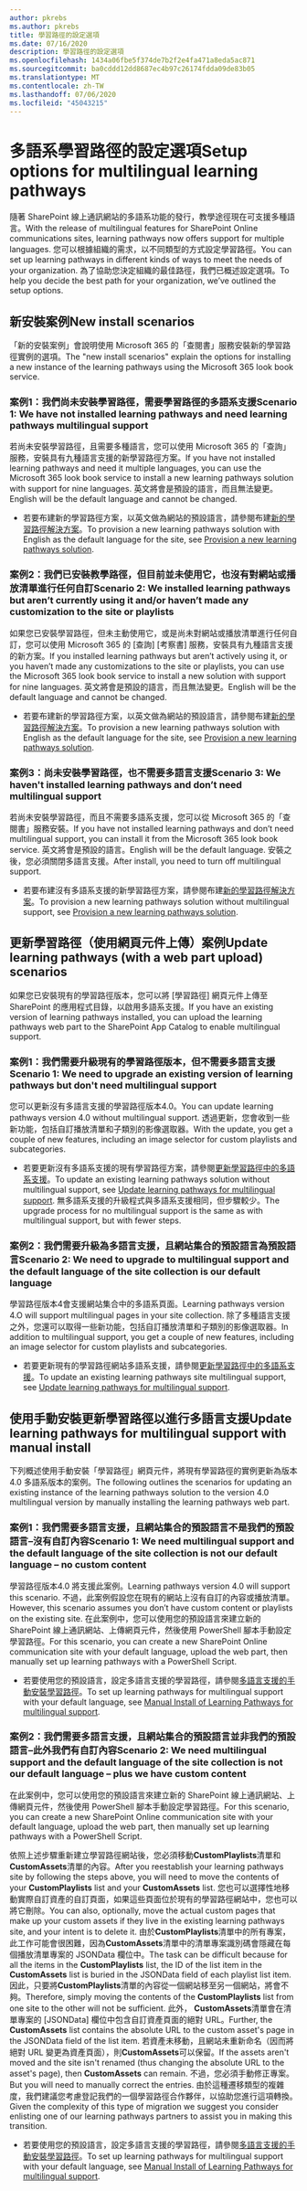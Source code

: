 ```yaml
---
author: pkrebs
ms.author: pkrebs
title: 學習路徑的設定選項
ms.date: 07/16/2020
description: 學習路徑的設定選項
ms.openlocfilehash: 1434a06fbe5f374de7b2f2e4fa471a8eda5ac871
ms.sourcegitcommit: ba0cddd12dd8687ec4b97c26174fdda09de83b05
ms.translationtype: MT
ms.contentlocale: zh-TW
ms.lasthandoff: 07/06/2020
ms.locfileid: "45043215"
---
```

# <a name="setup-options-for-multilingual-learning-pathways"></a><span data-ttu-id="6c531-103">多語系學習路徑的設定選項</span><span class="sxs-lookup"><span data-stu-id="6c531-103">Setup options for multilingual learning pathways</span></span>
<span data-ttu-id="6c531-104">隨著 SharePoint 線上通訊網站的多語系功能的發行，教學途徑現在可支援多種語言。</span><span class="sxs-lookup"><span data-stu-id="6c531-104">With the release of multilingual features for SharePoint Online communications sites, learning pathways now offers support for multiple languages.</span></span> <span data-ttu-id="6c531-105">您可以根據組織的需求，以不同類型的方式設定學習路徑。</span><span class="sxs-lookup"><span data-stu-id="6c531-105">You can set up learning pathways in different kinds of ways to meet the needs of your organization.</span></span> <span data-ttu-id="6c531-106">為了協助您決定組織的最佳路徑，我們已概述設定選項。</span><span class="sxs-lookup"><span data-stu-id="6c531-106">To help you decide the best path for your organization, we’ve outlined the setup options.</span></span> 

## <a name="new-install-scenarios"></a><span data-ttu-id="6c531-107">新安裝案例</span><span class="sxs-lookup"><span data-stu-id="6c531-107">New install scenarios</span></span>
<span data-ttu-id="6c531-108">「新的安裝案例」會說明使用 Microsoft 365 的「查閱書」服務安裝新的學習路徑實例的選項。</span><span class="sxs-lookup"><span data-stu-id="6c531-108">The "new install scenarios" explain the options for installing a new instance of the learning pathways using the Microsoft 365 look book service.</span></span> 

### <a name="scenario-1-we-have-not-installed-learning-pathways-and-need-learning-pathways-multilingual-support"></a><span data-ttu-id="6c531-109">案例1：我們尚未安裝學習路徑，需要學習路徑的多語系支援</span><span class="sxs-lookup"><span data-stu-id="6c531-109">Scenario 1: We have not installed learning pathways and need learning pathways multilingual support</span></span> 
<span data-ttu-id="6c531-110">若尚未安裝學習路徑，且需要多種語言，您可以使用 Microsoft 365 的「查詢」服務，安裝具有九種語言支援的新學習路徑方案。</span><span class="sxs-lookup"><span data-stu-id="6c531-110">If you have not installed learning pathways and need it multiple languages, you can use the Microsoft 365 look book service to install a new learning pathways solution with support for nine languages.</span></span> <span data-ttu-id="6c531-111">英文將會是預設的語言，而且無法變更。</span><span class="sxs-lookup"><span data-stu-id="6c531-111">English will be the default language and cannot be changed.</span></span> 
- <span data-ttu-id="6c531-112">若要布建新的學習路徑方案，以英文做為網站的預設語言，請參閱布建[新的學習路徑解決方案](custom_provision.md)。</span><span class="sxs-lookup"><span data-stu-id="6c531-112">To provision a new learning pathways solution with English as the default language for the site, see [Provision a new learning pathways solution](custom_provision.md).</span></span>

### <a name="scenario-2-we-installed-learning-pathways-but-arent-currently-using-it-andor-havent-made-any-customization-to-the-site-or-playlists"></a><span data-ttu-id="6c531-113">案例2：我們已安裝教學路徑，但目前並未使用它，也沒有對網站或播放清單進行任何自訂</span><span class="sxs-lookup"><span data-stu-id="6c531-113">Scenario 2: We installed learning pathways but aren’t currently using it and/or haven’t made any customization to the site or playlists</span></span> 
<span data-ttu-id="6c531-114">如果您已安裝學習路徑，但未主動使用它，或是尚未對網站或播放清單進行任何自訂，您可以使用 Microsoft 365 的 [查詢] [考察書] 服務，安裝具有九種語言支援的新方案。</span><span class="sxs-lookup"><span data-stu-id="6c531-114">If you installed learning pathways but aren’t actively using it, or you haven’t made any customizations to the site or playlists, you can use the Microsoft 365 look book service to install a new solution with support for nine languages.</span></span> <span data-ttu-id="6c531-115">英文將會是預設的語言，而且無法變更。</span><span class="sxs-lookup"><span data-stu-id="6c531-115">English will be the default language and cannot be changed.</span></span> 
- <span data-ttu-id="6c531-116">若要布建新的學習路徑方案，以英文做為網站的預設語言，請參閱布建[新的學習路徑解決方案](custom_provision.md)。</span><span class="sxs-lookup"><span data-stu-id="6c531-116">To provision a new learning pathways solution with English as the default language for the site, see [Provision a new learning pathways solution](custom_provision.md).</span></span>

### <a name="scenario-3-we-havent-installed-learning-pathways-and-dont-need-multilingual-support"></a><span data-ttu-id="6c531-117">案例3：尚未安裝學習路徑，也不需要多語言支援</span><span class="sxs-lookup"><span data-stu-id="6c531-117">Scenario 3: We haven't installed learning pathways and don’t need multilingual support</span></span> 
<span data-ttu-id="6c531-118">若尚未安裝學習路徑，而且不需要多語系支援，您可以從 Microsoft 365 的「查閱書」服務安裝。</span><span class="sxs-lookup"><span data-stu-id="6c531-118">If you have not installed learning pathways and don’t need multilingual support, you can install it from the Microsoft 365 look book service.</span></span> <span data-ttu-id="6c531-119">英文將會是預設的語言。</span><span class="sxs-lookup"><span data-stu-id="6c531-119">English will be the default language.</span></span> <span data-ttu-id="6c531-120">安裝之後，您必須關閉多語言支援。</span><span class="sxs-lookup"><span data-stu-id="6c531-120">After install, you need to turn off multilingual support.</span></span> 
- <span data-ttu-id="6c531-121">若要布建沒有多語系支援的新學習路徑方案，請參閱布建[新的學習路徑解決方案](custom_provision.md)。</span><span class="sxs-lookup"><span data-stu-id="6c531-121">To provision a new learning pathways solution without multilingual support, see [Provision a new learning pathways solution](custom_provision.md).</span></span>

## <a name="update-learning-pathways-with-a-web-part-upload-scenarios"></a><span data-ttu-id="6c531-122">更新學習路徑（使用網頁元件上傳）案例</span><span class="sxs-lookup"><span data-stu-id="6c531-122">Update learning pathways (with a web part upload) scenarios</span></span>
<span data-ttu-id="6c531-123">如果您已安裝現有的學習路徑版本，您可以將 [學習路徑] 網頁元件上傳至 SharePoint 的應用程式目錄，以啟用多語系支援。</span><span class="sxs-lookup"><span data-stu-id="6c531-123">If you have an existing version of learning pathways installed, you can upload the learning pathways web part to the SharePoint App Catalog to enable multilingual support.</span></span> 

### <a name="scenario-1-we-need-to-upgrade-an-existing-version-of-learning-pathways-but-dont-need-multilingual-support"></a><span data-ttu-id="6c531-124">案例1：我們需要升級現有的學習路徑版本，但不需要多語言支援</span><span class="sxs-lookup"><span data-stu-id="6c531-124">Scenario 1: We need to upgrade an existing version of learning pathways but don't need multilingual support</span></span>
<span data-ttu-id="6c531-125">您可以更新沒有多語言支援的學習路徑版本4.0。</span><span class="sxs-lookup"><span data-stu-id="6c531-125">You can update learning pathways version 4.0 without multilingual support.</span></span> <span data-ttu-id="6c531-126">透過更新，您會收到一些新功能，包括自訂播放清單和子類別的影像選取器。</span><span class="sxs-lookup"><span data-stu-id="6c531-126">With the update, you get a couple of new features, including an image selector for custom playlists and subcategories.</span></span> 

- <span data-ttu-id="6c531-127">若要更新沒有多語系支援的現有學習路徑方案，請參閱[更新學習路徑中的多語系支援](custom_update.md)。</span><span class="sxs-lookup"><span data-stu-id="6c531-127">To update an existing learning pathways solution without multilingual support, see [Update learning pathways for multilingual support](custom_update.md).</span></span> <span data-ttu-id="6c531-128">無多語系支援的升級程式與多語系支援相同，但步驟較少。</span><span class="sxs-lookup"><span data-stu-id="6c531-128">The upgrade process for no multilingual support is the same as with multilingual support, but with fewer steps.</span></span> 

### <a name="scenario-2-we-need-to-upgrade-to-multilingual-support-and-the-default-language-of-the-site-collection-is-our-default-language"></a><span data-ttu-id="6c531-129">案例2：我們需要升級為多語言支援，且網站集合的預設語言為預設語言</span><span class="sxs-lookup"><span data-stu-id="6c531-129">Scenario 2: We need to upgrade to multilingual support and the default language of the site collection is our default language</span></span>
<span data-ttu-id="6c531-130">學習路徑版本4會支援網站集合中的多語系頁面。</span><span class="sxs-lookup"><span data-stu-id="6c531-130">Learning pathways version 4.O will support multilingual pages in your site collection.</span></span> <span data-ttu-id="6c531-131">除了多種語言支援之外，您還可以取得一些新功能，包括自訂播放清單和子類別的影像選取器。</span><span class="sxs-lookup"><span data-stu-id="6c531-131">In addition to multilingual support, you get a couple of new features, including an image selector for custom playlists and subcategories.</span></span> 
- <span data-ttu-id="6c531-132">若要更新現有的學習路徑網站多語系支援，請參閱[更新學習路徑中的多語系支援](custom_update.md)。</span><span class="sxs-lookup"><span data-stu-id="6c531-132">To update an existing learning pathways site multilingual support, see [Update learning pathways for multilingual support](custom_update.md).</span></span> 

## <a name="update-learning-pathways-for-multilingual-support-with-manual-install"></a><span data-ttu-id="6c531-133">使用手動安裝更新學習路徑以進行多語言支援</span><span class="sxs-lookup"><span data-stu-id="6c531-133">Update learning pathways for multilingual support with manual install</span></span> 
<span data-ttu-id="6c531-134">下列概述使用手動安裝「學習路徑」網頁元件，將現有學習路徑的實例更新為版本4.0 多語系版本的案例。</span><span class="sxs-lookup"><span data-stu-id="6c531-134">The following outlines the scenarios for updating an existing instance of the learning pathways solution to the version 4.0 multilingual version by manually installing the learning pathways web part.</span></span> 

### <a name="scenario-1-we-need-multilingual-support-and-the-default-language-of-the-site-collection-is-not-our-default-language--no-custom-content"></a><span data-ttu-id="6c531-135">案例1：我們需要多語言支援，且網站集合的預設語言不是我們的預設語言–沒有自訂內容</span><span class="sxs-lookup"><span data-stu-id="6c531-135">Scenario 1: We need multilingual support and the default language of the site collection is not our default language – no custom content</span></span> 
<span data-ttu-id="6c531-136">學習路徑版本4.0 將支援此案例。</span><span class="sxs-lookup"><span data-stu-id="6c531-136">Learning pathways version 4.0 will support this scenario.</span></span> <span data-ttu-id="6c531-137">不過，此案例假設您在現有的網站上沒有自訂的內容或播放清單。</span><span class="sxs-lookup"><span data-stu-id="6c531-137">However, this scenario assumes you don’t have custom content or playlists on the existing site.</span></span> <span data-ttu-id="6c531-138">在此案例中，您可以使用您的預設語言來建立新的 SharePoint 線上通訊網站、上傳網頁元件，然後使用 PowerShell 腳本手動設定學習路徑。</span><span class="sxs-lookup"><span data-stu-id="6c531-138">For this scenario, you can create a new SharePoint Online communication site with your default language, upload the web part, then manually set up learning pathways with a PowerShell Script.</span></span> 
- <span data-ttu-id="6c531-139">若要使用您的預設語言，設定多語言支援的學習路徑，請參閱[多語言支援的手動安裝學習路徑](custom_manualsetup.md)。</span><span class="sxs-lookup"><span data-stu-id="6c531-139">To set up learning pathways for multilingual support with your default language, see [Manual Install of Learning Pathways for multilingual support](custom_manualsetup.md).</span></span>

### <a name="scenario-2-we-need-multilingual-support-and-the-default-language-of-the-site-collection-is-not-our-default-language--plus-we-have-custom-content"></a><span data-ttu-id="6c531-140">案例2：我們需要多語言支援，且網站集合的預設語言並非我們的預設語言–此外我們有自訂內容</span><span class="sxs-lookup"><span data-stu-id="6c531-140">Scenario 2: We need multilingual support and the default language of the site collection is not our default language – plus we have custom content</span></span> 
<span data-ttu-id="6c531-141">在此案例中，您可以使用您的預設語言來建立新的 SharePoint 線上通訊網站、上傳網頁元件，然後使用 PowerShell 腳本手動設定學習路徑。</span><span class="sxs-lookup"><span data-stu-id="6c531-141">For this scenario, you can create a new SharePoint Online communication site with your default language, upload the web part, then manually set up learning pathways with a PowerShell Script.</span></span> 

<span data-ttu-id="6c531-142">依照上述步驟重新建立學習路徑網站後，您必須移動**CustomPlaylists**清單和**CustomAssets**清單的內容。</span><span class="sxs-lookup"><span data-stu-id="6c531-142">After you reestablish your learning pathways site by following the steps above, you will need to move the contents of your **CustomPlaylists** list and your **CustomAssets** list.</span></span> <span data-ttu-id="6c531-143">您也可以選擇性地移動實際自訂資產的自訂頁面，如果這些頁面位於現有的學習路徑網站中，您也可以將它刪除。</span><span class="sxs-lookup"><span data-stu-id="6c531-143">You can also, optionally, move the actual custom pages that make up your custom assets if they live in the existing learning pathways site, and your intent is to delete it.</span></span> <span data-ttu-id="6c531-144">由於**CustomPlaylists**清單中的所有專案，此工作可能會很困難，因為**CustomAssets**清單中的清單專案識別碼會隱藏在每個播放清單專案的 JSONData 欄位中。</span><span class="sxs-lookup"><span data-stu-id="6c531-144">The task can be difficult because  for all the items in the **CustomPlaylists** list, the ID of the list item in the **CustomAssets** list is buried in the JSONData field of each playlist list item.</span></span> <span data-ttu-id="6c531-145">因此，只要將**CustomPlaylists**清單的內容從一個網站移至另一個網站，將會不夠。</span><span class="sxs-lookup"><span data-stu-id="6c531-145">Therefore, simply moving the contents of the **CustomPlaylists** list from one site to the other will not be sufficient.</span></span> <span data-ttu-id="6c531-146">此外， **CustomAssets**清單會在清單專案的 [JSONData] 欄位中包含自訂資產頁面的絕對 URL。</span><span class="sxs-lookup"><span data-stu-id="6c531-146">Further, the **CustomAssets** list contains the absolute URL to the custom asset's page in the JSONData field of the list item.</span></span> <span data-ttu-id="6c531-147">若資產未移動，且網站未重新命名（因而將絕對 URL 變更為資產頁面），則**CustomAssets**可以保留。</span><span class="sxs-lookup"><span data-stu-id="6c531-147">If the assets aren't moved and the site isn't renamed (thus changing the absolute URL to the asset's page), then **CustomAssets** can remain.</span></span> <span data-ttu-id="6c531-148">不過，您必須手動修正專案。</span><span class="sxs-lookup"><span data-stu-id="6c531-148">But you will need to manually correct the entries.</span></span> <span data-ttu-id="6c531-149">由於這種遷移類型的複雜度，我們建議您考慮登記我們的一個學習路徑合作夥伴，以協助您進行這項轉換。</span><span class="sxs-lookup"><span data-stu-id="6c531-149">Given the complexity of this type of migration we suggest you consider enlisting one of our learning pathways partners to assist you in making this transition.</span></span>
- <span data-ttu-id="6c531-150">若要使用您的預設語言，設定多語言支援的學習路徑，請參閱[多語言支援的手動安裝學習路徑](custom_manualsetup.md)。</span><span class="sxs-lookup"><span data-stu-id="6c531-150">To set up learning pathways for multilingual support with your default language, see [Manual Install of Learning Pathways for multilingual support](custom_manualsetup.md).</span></span>